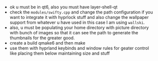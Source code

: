 - ok u must be in qt6, also you must have layer-shell-qt
- check the  ``modules/swifty.cpp`` and change the path configuration if you want to integrate it with hyprlock stuff and also change the wallpaper support from whatever u have used in this case I am using ``wallski``.
- also, u must be populating your home directory with picture directory with bunch of images so that it can see the path to generate the thumbnails for the greater good.
- create a build qmake6 and then make
- use them with hyprland keybinds and window rules for geater control like placing them below maintaining size and stuff 
